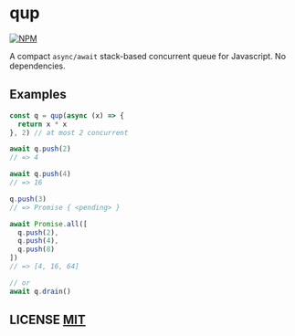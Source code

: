 # qup
[![NPM](https://img.shields.io/npm/v/qup.svg)](https://www.npmjs.org/package/qup)

A compact `async/await` stack-based concurrent queue for Javascript.
No dependencies.

## Examples

``` javascript
const q = qup(async (x) => {
  return x * x
}, 2) // at most 2 concurrent

await q.push(2)
// => 4

await q.push(4)
// => 16

q.push(3)
// => Promise { <pending> }

await Promise.all([
  q.push(2),
  q.push(4),
  q.push(8)
])
// => [4, 16, 64]

// or
await q.drain()
```

## LICENSE [MIT](LICENSE)
